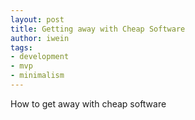 ```yaml
---
layout: post
title: Getting away with Cheap Software
author: iwein
tags:
- development
- mvp
- minimalism
---
```


How to get away with cheap software